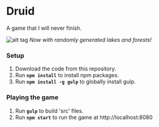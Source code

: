 # Druid
A game that I will never finish.

![alt tag](https://raw.github.com/ryannhg/druid/master/screenshots/druid-v5.png)
_Now with randomly generated lakes and forests!_

### Setup
1. Download the code from this repository.
2. Run **`npm install`** to install npm packages.
3. Run **`npm install -g gulp`** to globally install gulp.

### Playing the game
1. Run **`gulp`** to build 'src' files.
2. Run **`npm start`** to run the game at http://localhost:8080


